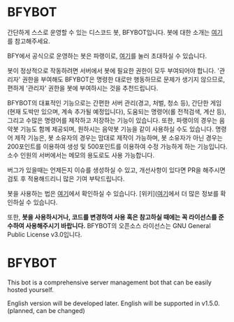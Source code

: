 # BFYBOT
간단하게 스스로 운영할 수 있는 디스코드 봇, BFYBOT입니다. 봇에 대한 소개는 [여기](https://www.bfy.kr/bluebot)를 참고해주세요.

BFY에서 공식으로 운영하는 봇은 파랭이로, [여기](https://discord.com/api/oauth2/authorize?client_id=738684108674433065&permissions=8&scope=bot)를 눌러 초대하실 수 있습니다.

봇이 정상적으로 작동하려면 서버에서 봇에 필요한 권한이 모두 부여되어야 합니다. '관리자' 권한을 부여해도 BFYBOT은 명령한 대로만 행동하므로 문제가 생기지 않으므로, 편하게 '관리자' 권한을 봇에 부여하시는 것을 추천드립니다.

BFYBOT의 대표적인 기능으로는 간편한 서버 관리(경고, 처벌, 청소 등), 간단한 게임(현재 도박만 있으며, 계속 추가될 예정입니다), 도움되는 명령어(롤 전적검색, 계산 등), 그리고 수많은 명령어를 제작하고 저장하는 기능이 있습니다. 또한, 파랭이의 경우는 음악봇 기능도 함께 제공되며, 원하시는 음악봇 기능을 같이 사용하실 수도 있습니다. 명령어 제작 기능은, 봇 소유자의 경우는 맘대로 제작이 가능하며, 봇 소유자가 아닌 경우는 200포인트를 이용하여 생성 및 500포인트를 이용하여 수정 가능하게 하는 기능입니다. 소수 인원의 서버에서는 메모의 용도로도 사용 가능합니다.

버그가 있을때는 언제든지 이슈를 생성하실 수 있고, 개선사항이 있다면 PR을 해주시면 검토 후 적용해드리니 많은 기여 부탁드립니다.

봇을 사용하는 법은 [여기](https://github.com/BFY-PDCT/BFYBOT/wiki/How-to-host-BFYBOT)에서 확인하실 수 있습니다. [위키]([여기](https://github.com/BFY-PDCT/BFYBOT/wiki)에서 더 많은 정보를 확인하실 수 있습니다.

또한, **봇을 사용하시거나, 코드를 변경하여 사용 혹은 참고하실 때에는 꼭 라이선스를 준수하여 사용해주시기 바랍니다.** BFYBOT의 오픈소스 라이선스는 GNU General Public License v3.0입니다.

# BFYBOT
This bot is a comprehensive server management bot that can be easily hosted yourself.

English version will be developed later. English will be supported in v1.5.0. (planned, can be changed)
